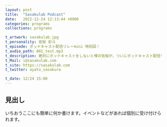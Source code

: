 ```yaml
---
layout: post
title:  "Sasakulab Podcast"
date:   2022-12-24 12:13:44 +0900
categories: programs
collections: programs

t_artwork: sasakulab.jpg
t_personality: 佐桜 彩斗
t_episode: ポッドキャスト配信リレーmini 特別回！
t_audio_path: 001_test.mp3
t_description: 絶対にポッドキャストをしないと噂の佐桜が、ついにポッドキャスト配信リレーに登場。しょうもないことを話すだけ！
t_Mail: i@sasakulab.com
t_site: https://sasakulab.com
t_twitter: ayato_sasakura

t_date: 12/24 15:00
---
```


## 見出し

いちおうここにも簡単に何か書けます。イベントなどがあれば個別に受け付けられます。
